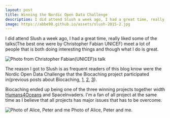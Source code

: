```yaml
---
layout: post
title: Winning the Nordic Open Data Challenge
description: I did attend Slush a week ago, I had a great time, really liked some of the talks and won the Nordic Open Data Challenge.
image: https://abbe98.github.io/assets/slush-2015-2.jpg
---
```

I did attend Slush a week ago, I had a great time, really liked some of the talks(The best one were by Christopher Fabian UNICEF) meet a lot of people that is both doing interesting things and though what I do is great.

![Photo from Christopher Fabian(UNICEF)s talk](https://abbe98.github.io/assets/slush-2015-1.jpg)

The reason I got to Slush is as frequent readers of this blog know were the Nordic Open Data Challenge that the Biocaching project participated in(previous posts about Biocaching, [1](https://abbe98.github.io/blog/2015/07/01/hack4no/), [2](https://abbe98.github.io/blog/2015/08/17/biocaching/), [3](https://abbe98.github.io/blog/2015/10/25/biocaching-continues/)). 

Biocaching ended up being one of the three winning projects together width [Humans4Oceans](http://www.humansforocean.com/) and SpaceInvaders. I'm a fan of all project at the same time as I believe that all projects has major issues that has to be overcome.

![Photo of Alice, Peter and me](https://abbe98.github.io/assets/slush-2015-2.jpg)
Photo of Alice, Peter and me.